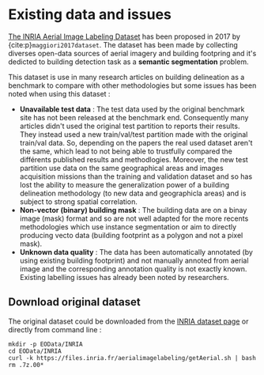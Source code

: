 # Existing data and issues 

[The INRIA Aerial Image Labeling Dataset](https://project.inria.fr/aerialimagelabeling/>) has been proposed in 2017 by {cite:p}`maggiori2017dataset`.
The dataset has been made by collecting diverses open-data sources of aerial imagery and building footpring and it's dedicted to building detection task as a **semantic segmentation** problem. 

This dataset is use in many research articles on building delineation as a benchmark to compare with other methodologies but some issues has been noted when using this dataset :

* **Unavailable test data** :  The test data used by the original benchmark site has not been released at the benchmark end. Consequently many articles didn't used the original test partition to reports their results. They instead used a new train/val/test partition made with the original train/val data. So, depending on the papers the real used dataset aren't the same, which lead to not being able to trustfully compared the différents published results and methodlogies. 
Moreover, the new test partition use data on the same geographical areas and images acquisition missions than the training and validation dataset and so has lost the ability to measure the generalization power of a building delineation methodology (to new data and geographicla areas) and is subject to strong spatial correlation.
* **Non-vector (binary) building mask** : The building data are on a binay image (mask) format and so are not well adapted for the more recents methodologies which use instance segmentation or aim to directly producing vecto data (building footprint as a polygon and not a pixel mask). 
* **Unknown data quality** : The data has been automatically annotated (by using existing building footprint) and not manually annoted from aerial image and the corresponding annotation quality is not exactly known. Existing labelling issues has already been noted by researchers.   

## Download original dataset 

The original dataset could be downloaded from the [INRIA dataset page](https://project.inria.fr/aerialimagelabeling/files/) or directly
from command line :

```{code-block} bash
mkdir -p EOData/INRIA
cd EOData/INRIA
curl -k https://files.inria.fr/aerialimagelabeling/getAerial.sh | bash
rm .7z.00*
```




